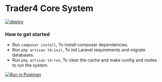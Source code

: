 # Trader4 Core System
[![deploy](https://github.com/traderfour/core/actions/workflows/deploy.yaml/badge.svg?branch=main)](https://github.com/traderfour/core/actions/workflows/deploy.yaml)


### How to get started

- Run `composer install`, To install composer dependencies.
- Run `php artisan t4:init`, To init Laravel requirements and migrate databases.
- Run `php artisan t4:run`, To clear the cache and make config and routes to run the system.


[![Run in Postman](https://run.pstmn.io/button.svg)](https://app.getpostman.com/run-collection/25676684-563691b0-b896-46d5-8614-8923e5daca83?action=collection%2Ffork&collection-url=entityId%3D25676684-563691b0-b896-46d5-8614-8923e5daca83%26entityType%3Dcollection%26workspaceId%3D9d1948cb-c4f4-451b-aee0-8b5738cc27ec)
